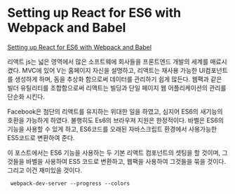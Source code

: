 # Setting up React for ES6 with Webpack and Babel
[Setting up React for ES6 with Webpack and Babel](https://www.twilio.com/blog/2015/08/setting-up-react-for-es6-with-webpack-and-babel-2.html)

리액트 js는 넓은 영역에서 많은 소프트웨에 회사들을 프론트엔드 개발의 세계를 매료시켰다. 
MVC에 있어 V는 홈페이지 자신을 설명하고, 리액트는 재사용 가능한 UI컴포넌트를 생성하게 하며, 
돔을 추상화 함으로써 데이터를 관리하기 쉽게 많든다. 웹팩과 같은 빌더 유틸리티를 조합함으로써
리액트는 빌딩과 단일 페이지 웹 어플리케이션의 관리를 단순화 시킨다.  
  
Facebook은 첨단의 리액트를 유지하는 위대한 일을 하였고, 심지어 ES6의 새기능의 호환을 가능하게
하였다. 불행히도 Es6의 브라우져 지원은 한정적이다. 바벨은 ES6의 기능을 사용할 수 있게 하고, 
ES6코드를 오래된 자바스크립트 환경에서 사용가능한 ES5코드로 변환하여 준다.  
  
이 포스트에서는 ES6 기능을 사용하는 두 기본 리액트 컴포넌트의 셋팅을 할 것이며, 그것들을 
바벨을 사용하여 ES5 코드로 변환하고, 웹팩을 사용하여 그것들을 묶을 것이다. 그리고 이건 재미있을 
것이다.  
  
     webpack-dev-server --progress --colors
  

